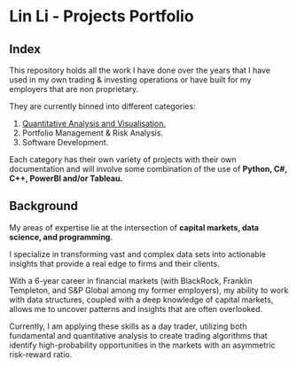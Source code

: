 # Lin Li - Projects Portfolio

## Index
This repository holds all the work I have done over the years that I have used in my own trading & investing operations or have built for my employers that are non proprietary. 

They are currently binned into different categories: 
1. [Quantitative Analysis and Visualisation.](https://github.com/linli2492/ProjectsPortfolio/tree/main/QuantitativeAnalysisAndVisualization)
3. Portfolio Management & Risk Analysis.
4. Software Development.

Each category has their own variety of projects with their own documentation and will involve some combination of the use of **Python, C#, C++, PowerBI and/or Tableau.**

## Background

My areas of expertise lie at the intersection of **capital markets, data science, and programming**.

I specialize in transforming vast and complex data sets into actionable insights that provide a real edge to firms and their clients.

With a 6-year career in financial markets (with BlackRock, Franklin Templeton, and S&P Global among my former employers), my ability to work with data structures, coupled with a deep knowledge of capital markets, allows me to uncover patterns and insights that are often overlooked.

Currently, I am applying these skills as a day trader, utilizing both fundamental and quantitative analysis to create trading algorithms that identify high-probability opportunities in the markets with an asymmetric risk-reward ratio.

